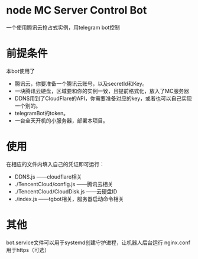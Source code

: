 # node MC Server Control Bot
一个使用腾讯云抢占式实例，用telegram bot控制
# 前提条件

本bot使用了
- 腾讯云，你要准备一个腾讯云账号，以及secretId和Key。
- 一块腾讯云硬盘，区域要和你的实例一致，且提前格式化，放入了MC服务器
- DDNS用到了CloudFlare的API，你需要准备对应的key，或者也可以自己实现一个别的。
- telegramBot的token。
- 一台全天开机的小服务器，部署本项目。

# 使用

在相应的文件内填入自己的凭证即可运行：
- DDNS.js  ——cloudflare相关
- ./TencentCloud/config.js  ——腾讯云相关
- ./TencentCloud/CloudDisk.js  ——云硬盘ID
- ./index.js  ——tgbot相关，服务器启动命令相关

# 其他

bot.service文件可以用于systemd创建守护进程，让机器人后台运行
nginx.conf用于https（可选）